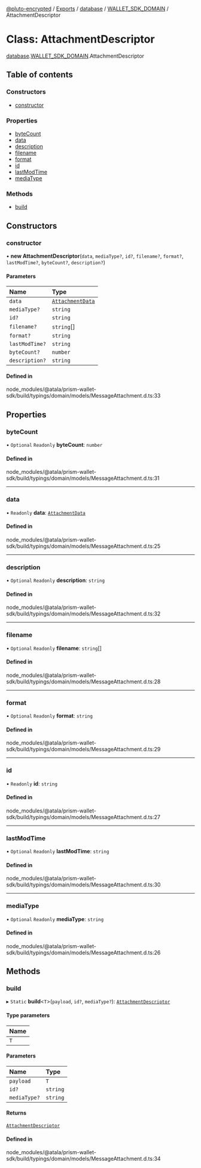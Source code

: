 [@pluto-encrypted](../README.md) / [Exports](../modules.md) / [database](../modules/database.md) / [WALLET\_SDK\_DOMAIN](../modules/database.WALLET_SDK_DOMAIN.md) / AttachmentDescriptor

# Class: AttachmentDescriptor

[database](../modules/database.md).[WALLET\_SDK\_DOMAIN](../modules/database.WALLET_SDK_DOMAIN.md).AttachmentDescriptor

## Table of contents

### Constructors

- [constructor](database.WALLET_SDK_DOMAIN.AttachmentDescriptor.md#constructor)

### Properties

- [byteCount](database.WALLET_SDK_DOMAIN.AttachmentDescriptor.md#bytecount)
- [data](database.WALLET_SDK_DOMAIN.AttachmentDescriptor.md#data)
- [description](database.WALLET_SDK_DOMAIN.AttachmentDescriptor.md#description)
- [filename](database.WALLET_SDK_DOMAIN.AttachmentDescriptor.md#filename)
- [format](database.WALLET_SDK_DOMAIN.AttachmentDescriptor.md#format)
- [id](database.WALLET_SDK_DOMAIN.AttachmentDescriptor.md#id)
- [lastModTime](database.WALLET_SDK_DOMAIN.AttachmentDescriptor.md#lastmodtime)
- [mediaType](database.WALLET_SDK_DOMAIN.AttachmentDescriptor.md#mediatype)

### Methods

- [build](database.WALLET_SDK_DOMAIN.AttachmentDescriptor.md#build)

## Constructors

### constructor

• **new AttachmentDescriptor**(`data`, `mediaType?`, `id?`, `filename?`, `format?`, `lastModTime?`, `byteCount?`, `description?`)

#### Parameters

| Name | Type |
| :------ | :------ |
| `data` | [`AttachmentData`](../modules/database.WALLET_SDK_DOMAIN.md#attachmentdata) |
| `mediaType?` | `string` |
| `id?` | `string` |
| `filename?` | `string`[] |
| `format?` | `string` |
| `lastModTime?` | `string` |
| `byteCount?` | `number` |
| `description?` | `string` |

#### Defined in

node_modules/@atala/prism-wallet-sdk/build/typings/domain/models/MessageAttachment.d.ts:33

## Properties

### byteCount

• `Optional` `Readonly` **byteCount**: `number`

#### Defined in

node_modules/@atala/prism-wallet-sdk/build/typings/domain/models/MessageAttachment.d.ts:31

___

### data

• `Readonly` **data**: [`AttachmentData`](../modules/database.WALLET_SDK_DOMAIN.md#attachmentdata)

#### Defined in

node_modules/@atala/prism-wallet-sdk/build/typings/domain/models/MessageAttachment.d.ts:25

___

### description

• `Optional` `Readonly` **description**: `string`

#### Defined in

node_modules/@atala/prism-wallet-sdk/build/typings/domain/models/MessageAttachment.d.ts:32

___

### filename

• `Optional` `Readonly` **filename**: `string`[]

#### Defined in

node_modules/@atala/prism-wallet-sdk/build/typings/domain/models/MessageAttachment.d.ts:28

___

### format

• `Optional` `Readonly` **format**: `string`

#### Defined in

node_modules/@atala/prism-wallet-sdk/build/typings/domain/models/MessageAttachment.d.ts:29

___

### id

• `Readonly` **id**: `string`

#### Defined in

node_modules/@atala/prism-wallet-sdk/build/typings/domain/models/MessageAttachment.d.ts:27

___

### lastModTime

• `Optional` `Readonly` **lastModTime**: `string`

#### Defined in

node_modules/@atala/prism-wallet-sdk/build/typings/domain/models/MessageAttachment.d.ts:30

___

### mediaType

• `Optional` `Readonly` **mediaType**: `string`

#### Defined in

node_modules/@atala/prism-wallet-sdk/build/typings/domain/models/MessageAttachment.d.ts:26

## Methods

### build

▸ `Static` **build**\<`T`\>(`payload`, `id?`, `mediaType?`): [`AttachmentDescriptor`](database.WALLET_SDK_DOMAIN.AttachmentDescriptor.md)

#### Type parameters

| Name |
| :------ |
| `T` |

#### Parameters

| Name | Type |
| :------ | :------ |
| `payload` | `T` |
| `id?` | `string` |
| `mediaType?` | `string` |

#### Returns

[`AttachmentDescriptor`](database.WALLET_SDK_DOMAIN.AttachmentDescriptor.md)

#### Defined in

node_modules/@atala/prism-wallet-sdk/build/typings/domain/models/MessageAttachment.d.ts:34
